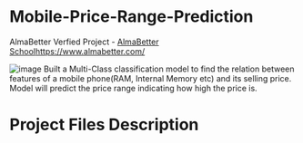 # Mobile-Price-Range-Prediction
AlmaBetter Verfied Project - [AlmaBetter School](https://www.almabetter.com/)https://www.almabetter.com/ 

![image](https://github.com/Rushishete20/Mobile-Price-Range-Prediction/assets/139244240/bc204e23-2762-48de-aa75-622f21c4a15e)
Built a Multi-Class classification model to find the relation between features of a mobile phone(RAM, Internal Memory etc) and its selling price. Model will predict the price range indicating how high the price is.


# Project Files Description

